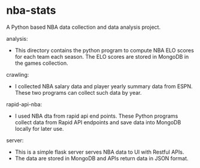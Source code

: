 # nba-stats
A Python based NBA data collection and data analysis project.

analysis:
  - This directory contains the python program to compute NBA ELO scores for each team each season. The ELO scores are stored in MongoDB in the games collection. 

crawling:
  - I collected NBA salary data and player yearly summary data from ESPN. These two programs can collect such data by year.

rapid-api-nba:
  - I used NBA dta from rapid api end points. These Python programs collect data from Rapid API endpoints and save data into MongoDB locally for later use. 

server:
  - This is a simple flask server serves NBA data to UI with Restful APIs. 
  - The data are stored in MongoDB and APIs return data in JSON format.
